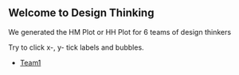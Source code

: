 ## Welcome to Design Thinking

We generated the HM Plot or HH Plot for 6 teams of design thinkers

Try to click x-, y- tick labels and bubbles.

* [Team1](./ME292C/3D_Printing_Material.html)
